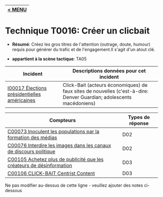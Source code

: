 |[< MENU](../../README.md)|
|---|
# Technique T0016: Créer un clicbait

* **Résumé**: Créez les gros titres de l'attention (outrage, doute, humour) requis pour générer du trafic et de l'engagement.Il s'agit d'un atout clé.

* **appartient à la scène tactique**: TA05


|Incident |Descriptions données pour cet incident |
|-------- |-------------------- |
|[I00017 Élections présidentielles américaines](../../generated_pages/incidents/I00017.md) |Click-Bait (acteurs économiques) de faux sites de nouvelles (c'est-à-dire: Denver Guardian; adolescents macédoniens) |



|Compteurs |Types de réponse |
|-------- |-------------- |
|[C00073 Inoculent les populations par la formation des médias](../../generated_pages/counters/C00073.md) |D02 |
|[C00076 Interdire les images dans les canaux de discours politique](../../generated_pages/counters/C00076.md) |D02 |
|[C00105 Achetez plus de publicité que les créateurs de désinformation](../../generated_pages/counters/C00105.md) |D03 |
|[C00106 CLICK-BAIT Centrist Content](../../generated_pages/counters/C00106.md) |D03 ||[C00178 VOIDS INFORMATIONS FEAUX AVEC LA CONTENU DE DISINOFICATION](../../generated_pages/counters/C00178.md) |D04 |


Ne pas modifier au-dessus de cette ligne - veuillez ajouter des notes ci-dessous